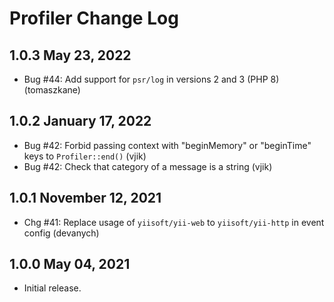 # Profiler Change Log

## 1.0.3 May 23, 2022

- Bug #44: Add support for `psr/log` in versions 2 and 3 (PHP 8) (tomaszkane)

## 1.0.2 January 17, 2022

- Bug #42: Forbid passing context with "beginMemory" or "beginTime" keys to `Profiler::end()` (vjik)
- Bug #42: Check that category of a message is a string (vjik)

## 1.0.1 November 12, 2021

- Chg #41: Replace usage of `yiisoft/yii-web` to `yiisoft/yii-http` in event config (devanych)

## 1.0.0 May 04, 2021

- Initial release.
